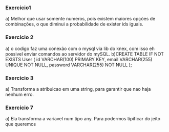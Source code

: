 ### Exercicio1
a) Melhor que usar somente numeros, pois existem maiores opções de combinações, o que diminui a probabilidade de exister ids iguais.

### Exercicio 2
a) o codigo faz uma conexão com o mysql via lib do knex, com isso eh possivel enviar comandos ao servidor do mySQL.
b)CREATE TABLE IF NOT EXISTS User (
    id VARCHAR(100) PRIMARY KEY,
    email VARCHAR(255) UNIQUE NOT NULL,
    password VARCHAR(255) NOT NULL
);
### Exercicio 3
a) Transforma a atribuicao em uma string, para garantir que nao haja nenhum erro.

### Exercicio 7
a) Ela transforma a variavel num tipo any. Para podermos tipificar do jeito que queremos